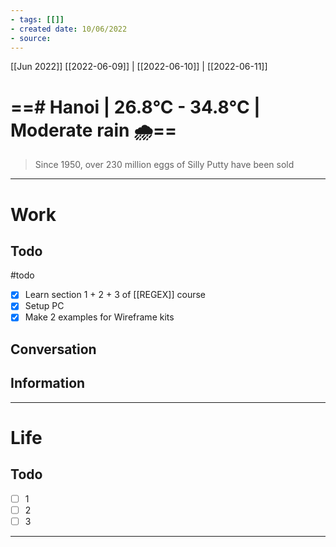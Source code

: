 ```yaml
---
- tags: [[]]
- created date: 10/06/2022
- source: 
---
```

[[Jun 2022]]
[[2022-06-09]]   |   [[2022-06-10]] | [[2022-06-11]] 


# ==# Hanoi | 26.8°C - 34.8°C | Moderate rain 🌧️==

> Since 1950, over 230 million eggs of Silly Putty have been sold

---

# Work
## Todo
#todo
- [x] Learn section 1 + 2 + 3 of [[REGEX]] course
- [x] Setup PC
- [x] Make 2 examples for Wireframe kits
## Conversation
## Information

---

# Life
## Todo
- [ ] 1
- [ ] 2
- [ ] 3

---